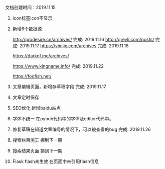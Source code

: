 文档创建时间：2019.11.15

1. icon标签icon不显示

2. 新增6个数据源

   http://prodesire.cn/archives/
   完成: 2019.11.16
   http://greyli.com/posts/
   完成: 2019.11.17
   https://vimiix.com/archives
   完成: 2019.11.18
   
   https://darkof.me/archives/
   
   https://www.kingname.info/
   完成: 2019.11.22
      
   https://foofish.net/
   

3. 文章编辑页面，新增存草稿字段
   完成: 2019.11.17
   
   
5. 文章定时保存


6. SEO优化
   新增baidu站点


7. 字体不统一 在pyhub代码中的字体及editor代码中。


8. 修复草稿在知道文章编号的情况下，可以被查看的bug
   完成: 2019.11.26


9. 搜索栏目施工
   挪到下一期

10. 搜索结果页面
   挪到下一期
   

11. Flask flash未生效
   在页面中未引用flash信息
   
